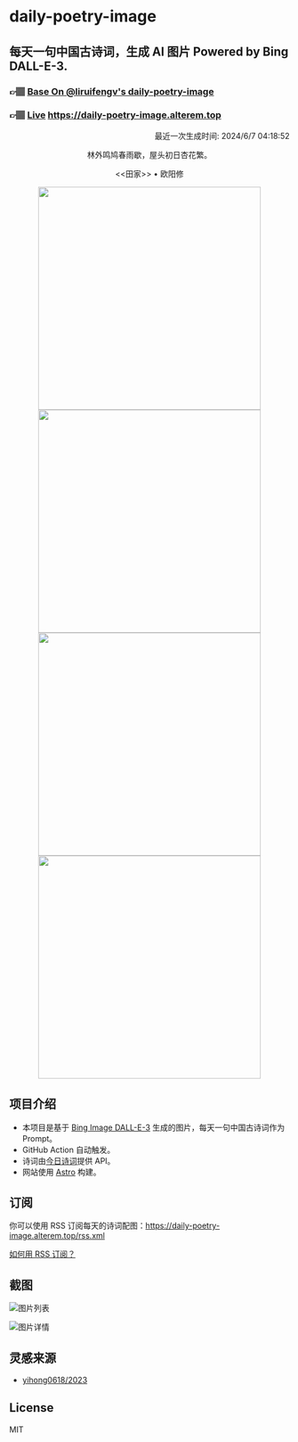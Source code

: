 
# daily-poetry-image

## 每天一句中国古诗词，生成 AI 图片 Powered by Bing DALL-E-3.

### 👉🏽 [Base On @liruifengv's daily-poetry-image](https://github.com/liruifengv/daily-poetry-image)

### 👉🏽 [Live](https://daily-poetry-image.alterem.top/) https://daily-poetry-image.alterem.top

<p align="right">
  最近一次生成时间: 2024/6/7 04:18:52
</p>
<p align="center">
林外鸣鸠春雨歇，屋头初日杏花繁。
</p>
<p align="center">
<<田家>> • 欧阳修
</p>
<p align="center">
<img src="https://tse4.mm.bing.net/th/id/OIG3.qfW63BP9zGqByO1nb7Mb" height="400" width="400" />
<img src="https://tse2.mm.bing.net/th/id/OIG3.8mRcANfqlMyXoDg2x4VO" height="400" width="400" />
<img src="https://tse4.mm.bing.net/th/id/OIG3.j.xKHu94ZQVTuxYPKmaX" height="400" width="400" />
<img src="https://tse1.mm.bing.net/th/id/OIG3.XlI1glVjISR1BWRW9Xwx" height="400" width="400" />
</p>

## 项目介绍

-   本项目是基于 [Bing Image DALL-E-3](https://www.bing.com/images/create) 生成的图片，每天一句中国古诗词作为 Prompt。
-   GitHub Action 自动触发。
-   诗词由[今日诗词](https://www.jinrishici.com/)提供 API。
-   网站使用 [Astro](https://astro.build) 构建。

## 订阅

你可以使用 RSS 订阅每天的诗词配图：https://daily-poetry-image.alterem.top/rss.xml

[如何用 RSS 订阅？](https://zhuanlan.zhihu.com/p/55026716)

## 截图

![图片列表](./screenshots/Snipaste_2023-12-28_21-00-26.png)

![图片详情](./screenshots/Snipaste_2023-12-28_21-00-53.png)

## 灵感来源

-   [yihong0618/2023](https://github.com/yihong0618/2023)

## License

MIT
